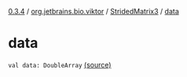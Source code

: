 [0.3.4](../../index.md) / [org.jetbrains.bio.viktor](../index.md) / [StridedMatrix3](index.md) / [data](.)

# data

`val data: DoubleArray` [(source)](https://github.com/JetBrains-Research/viktor/blob/0.3.4/src/main/kotlin/org/jetbrains/bio/viktor/StridedMatrix3.kt#L11)